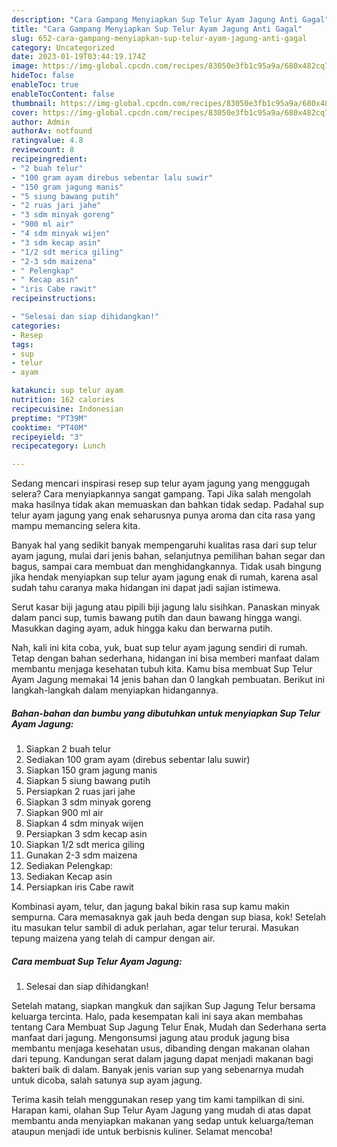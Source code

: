 ```yaml
---
description: "Cara Gampang Menyiapkan Sup Telur Ayam Jagung Anti Gagal"
title: "Cara Gampang Menyiapkan Sup Telur Ayam Jagung Anti Gagal"
slug: 652-cara-gampang-menyiapkan-sup-telur-ayam-jagung-anti-gagal
category: Uncategorized
date: 2023-01-19T03:44:19.174Z
image: https://img-global.cpcdn.com/recipes/83050e3fb1c95a9a/680x482cq70/sup-telur-ayam-jagung-foto-resep-utama.jpg
hideToc: false
enableToc: true
enableTocContent: false
thumbnail: https://img-global.cpcdn.com/recipes/83050e3fb1c95a9a/680x482cq70/sup-telur-ayam-jagung-foto-resep-utama.jpg
cover: https://img-global.cpcdn.com/recipes/83050e3fb1c95a9a/680x482cq70/sup-telur-ayam-jagung-foto-resep-utama.jpg
author: Admin
authorAv: notfound
ratingvalue: 4.8
reviewcount: 8
recipeingredient:
- "2 buah telur"
- "100 gram ayam direbus sebentar lalu suwir"
- "150 gram jagung manis"
- "5 siung bawang putih"
- "2 ruas jari jahe"
- "3 sdm minyak goreng"
- "900 ml air"
- "4 sdm minyak wijen"
- "3 sdm kecap asin"
- "1/2 sdt merica giling"
- "2-3 sdm maizena"
- " Pelengkap"
- " Kecap asin"
- "iris Cabe rawit"
recipeinstructions:

- "Selesai dan siap dihidangkan!"
categories:
- Resep
tags:
- sup
- telur
- ayam

katakunci: sup telur ayam 
nutrition: 162 calories
recipecuisine: Indonesian
preptime: "PT39M"
cooktime: "PT40M"
recipeyield: "3"
recipecategory: Lunch

---
```



Sedang mencari inspirasi resep sup telur ayam jagung yang menggugah selera? Cara menyiapkannya sangat gampang. Tapi Jika salah mengolah maka hasilnya tidak akan memuaskan dan bahkan tidak sedap. Padahal sup telur ayam jagung yang enak seharusnya punya aroma dan cita rasa yang mampu memancing selera kita.


Banyak hal yang sedikit banyak mempengaruhi kualitas rasa dari sup telur ayam jagung, mulai dari jenis bahan, selanjutnya pemilihan bahan segar dan bagus, sampai cara membuat dan menghidangkannya. Tidak usah bingung jika hendak menyiapkan sup telur ayam jagung enak di rumah, karena asal sudah tahu caranya maka hidangan ini dapat jadi sajian istimewa.

Serut kasar biji jagung atau pipili biji jagung lalu sisihkan. Panaskan minyak dalam panci sup, tumis bawang putih dan daun bawang hingga wangi. Masukkan daging ayam, aduk hingga kaku dan berwarna putih.


Nah, kali ini kita coba, yuk, buat sup telur ayam jagung sendiri di rumah. Tetap dengan bahan sederhana, hidangan ini bisa memberi manfaat dalam membantu menjaga kesehatan tubuh kita. Kamu bisa membuat Sup Telur Ayam Jagung memakai 14 jenis bahan dan 0 langkah pembuatan. Berikut ini langkah-langkah dalam menyiapkan hidangannya.

<!--inarticleads1-->

##### Bahan-bahan dan bumbu yang dibutuhkan untuk menyiapkan Sup Telur Ayam Jagung:

1. Siapkan 2 buah telur
1. Sediakan 100 gram ayam (direbus sebentar lalu suwir)
1. Siapkan 150 gram jagung manis
1. Siapkan 5 siung bawang putih
1. Persiapkan 2 ruas jari jahe
1. Siapkan 3 sdm minyak goreng
1. Siapkan 900 ml air
1. Siapkan 4 sdm minyak wijen
1. Persiapkan 3 sdm kecap asin
1. Siapkan 1/2 sdt merica giling
1. Gunakan 2-3 sdm maizena
1. Sediakan  Pelengkap:
1. Sediakan  Kecap asin
1. Persiapkan iris Cabe rawit


Kombinasi ayam, telur, dan jagung bakal bikin rasa sup kamu makin sempurna. Cara memasaknya gak jauh beda dengan sup biasa, kok! Setelah itu masukan telur sambil di aduk perlahan, agar telur terurai. Masukan tepung maizena yang telah di campur dengan air. 

<!--inarticleads2-->

##### Cara membuat Sup Telur Ayam Jagung:


1. Selesai dan siap dihidangkan!

Setelah matang, siapkan mangkuk dan sajikan Sup Jagung Telur bersama keluarga tercinta. Halo, pada kesempatan kali ini saya akan membahas tentang Cara Membuat Sup Jagung Telur Enak, Mudah dan Sederhana serta manfaat dari jagung. Mengonsumsi jagung atau produk jagung bisa membantu menjaga kesehatan usus, dibanding dengan makanan olahan dari tepung. Kandungan serat dalam jagung dapat menjadi makanan bagi bakteri baik di dalam. Banyak jenis varian sup yang sebenarnya mudah untuk dicoba, salah satunya sup ayam jagung. 

Terima kasih telah menggunakan resep yang tim kami tampilkan di sini. Harapan kami, olahan Sup Telur Ayam Jagung yang mudah di atas dapat membantu anda menyiapkan makanan yang sedap untuk keluarga/teman ataupun menjadi ide untuk berbisnis kuliner. Selamat mencoba!
